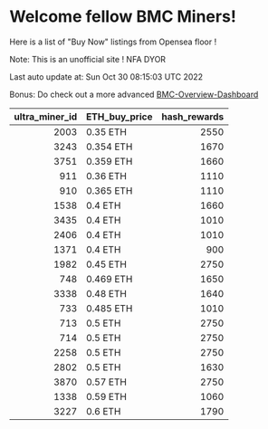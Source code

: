 # Welcome fellow BMC Miners!
Here is a list of "Buy Now" listings from Opensea floor !

Note: This is an unofficial site ! NFA DYOR

Last auto update at: Sun Oct 30 08:15:03 UTC 2022

Bonus: Do check out a more advanced [BMC-Overview-Dashboard](https://dune.com/defifunk/BMC-Overview-Dashboard)


|   ultra_miner_id | ETH_buy_price   |   hash_rewards |
|-----------------:|:----------------|---------------:|
|             2003 | 0.35 ETH        |           2550 |
|             3243 | 0.354 ETH       |           1670 |
|             3751 | 0.359 ETH       |           1660 |
|              911 | 0.36 ETH        |           1110 |
|              910 | 0.365 ETH       |           1110 |
|             1538 | 0.4 ETH         |           1660 |
|             3435 | 0.4 ETH         |           1010 |
|             2406 | 0.4 ETH         |           1010 |
|             1371 | 0.4 ETH         |            900 |
|             1982 | 0.45 ETH        |           2750 |
|              748 | 0.469 ETH       |           1650 |
|             3338 | 0.48 ETH        |           1640 |
|              733 | 0.485 ETH       |           1010 |
|              713 | 0.5 ETH         |           2750 |
|              714 | 0.5 ETH         |           2750 |
|             2258 | 0.5 ETH         |           2750 |
|             2802 | 0.5 ETH         |           1630 |
|             3870 | 0.57 ETH        |           2750 |
|             1338 | 0.59 ETH        |           1060 |
|             3227 | 0.6 ETH         |           1790 |